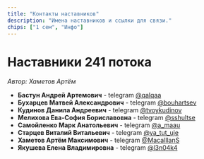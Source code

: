 ```yaml
---
title: "Контакты наставников"
description: "Имена наставников и ссылки для связи."
chips: ["1 сем", "Инфо"]
---
```


# Наставники 241 потока

_Автор: Хаметов Артём_

- **Бастун Андрей Артемович** - telegram [@qalqaa](https://t.me/qalqaa)
- **Бухарцев Матвей Александрович** - telegram [@bouhartsev](https://t.me/bouhartsev)
- **Кудинов Данила Андреевич** - telegram [@tvoykudinov](https://t.me/tvoykudinov)
- **Мелихова Ева-София Бориславовна** - telegram [@sshultse](https://t.me/sshultse)
- **Самойленко Марк Анатольевич** - telegram [@a_maau](https://t.me/a_maau)
- **Старцев Виталий Витальевич** - telegram [@ya_tut_uje](https://t.me/ya_tut_uje)
- **Хаметов Артём Максимович** - telegram [@MacalllanS](https://t.me/MacalllanS)
- **Якушева Елена Владимировна** - telegram [@l3n04k4](https://t.me/l3n04k4)
